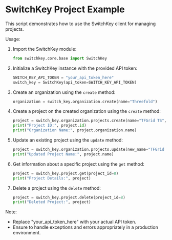 # SwitchKey Project Example

This script demonstrates how to use the SwitchKey client for managing projects.

Usage:

1. Import the SwitchKey module:

    ```python
    from switchkey.core.base import SwitchKey
    ```

2. Initialize a SwitchKey instance with the provided API token:

    ```python
    SWITCH_KEY_API_TOKEN = "your_api_token_here"
    switch_key = SwitchKey(api_token=SWITCH_KEY_API_TOKEN)
    ```

3. Create an organization using the `create` method:

    ```python
    organization = switch_key.organization.create(name="Threefold")
    ```

4. Create a project on the created organization using the `create` method:

    ```python
    project = switch_key.organization.projects.create(name="TFGrid TS", organization_id=organization.id)
    print("Project ID:", project.id)
    print("Organization Name:", project.organization.name)
    ```

5. Update an existing project using the `update` method:

    ```python
    project = switch_key.organization.projects.update(new_name="TFGrid TS", project_id=8, new_organization_id=6)
    print("Updated Project Name:", project.name)
    ```

6. Get information about a specific project using the `get` method:

    ```python
    project = switch_key.project.get(project_id=8)
    print("Project Details:", project)
    ```

7. Delete a project using the `delete` method:

    ```python
    project = switch_key.project.delete(project_id=8)
    print("Deleted Project:", project)
    ```

Note:

- Replace "your_api_token_here" with your actual API token.
- Ensure to handle exceptions and errors appropriately in a production environment.
